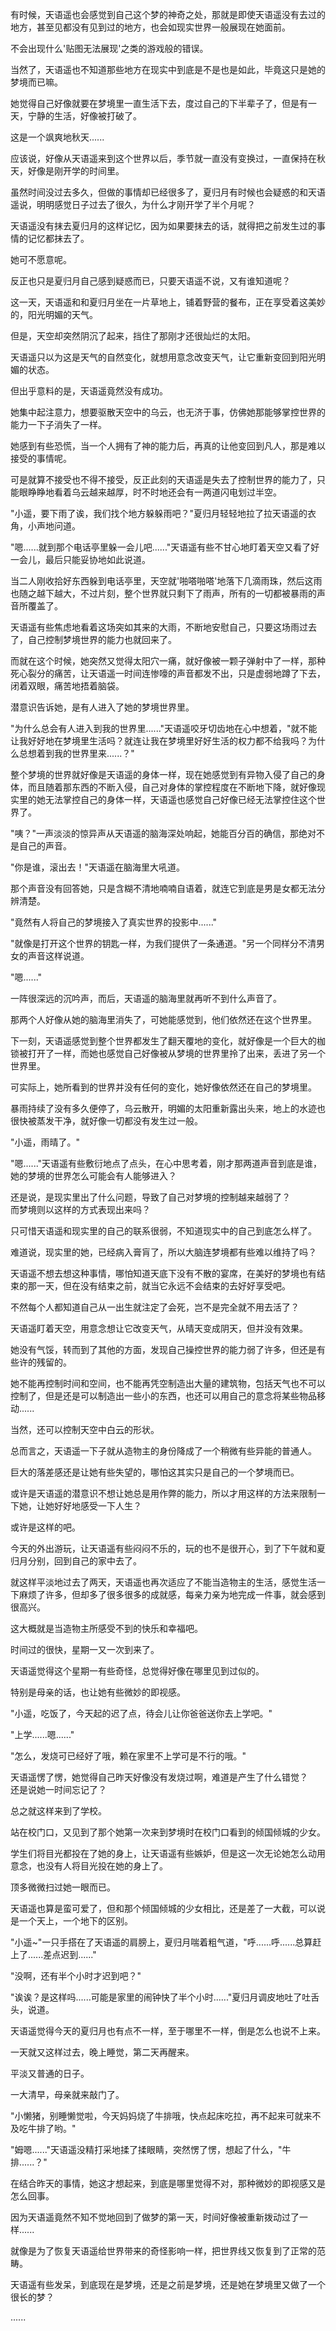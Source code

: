 <link rel="stylesheet" href="../../styles/text.css" />

有时候，天语遥也会感觉到自己这个梦的神奇之处，那就是即使天语遥没有去过的地方，甚至见都没有见到过的地方，也会如现实世界一般展现在她面前。

不会出现什么'贴图无法展现'之类的游戏般的错误。

当然了，天语遥也不知道那些地方在现实中到底是不是也是如此，毕竟这只是她的梦境而已嘛。

她觉得自己好像就要在梦境里一直生活下去，度过自己的下半辈子了，但是有一天，宁静的生活，好像被打破了。

这是一个飒爽地秋天......

应该说，好像从天语遥来到这个世界以后，季节就一直没有变换过，一直保持在秋天，好像是刚开学的时间里。

虽然时间没过去多久，但做的事情却已经很多了，夏归月有时候也会疑惑的和天语遥说，明明感觉日子过去了很久，为什么才刚开学了半个月呢？

天语遥没有抹去夏归月的这样记忆，因为如果要抹去的话，就得把之前发生过的事情的记忆都抹去了。

她可不愿意呢。

反正也只是夏归月自己感到疑惑而已，只要天语遥不说，又有谁知道呢？

这一天，天语遥和和夏归月坐在一片草地上，铺着野营的餐布，正在享受着这美妙的，阳光明媚的天气。

但是，天空却突然阴沉了起来，挡住了那刚才还很灿烂的太阳。

天语遥只以为这是天气的自然变化，就想用意念改变天气，让它重新变回到阳光明媚的状态。

但出乎意料的是，天语遥竟然没有成功。

她集中起注意力，想要驱散天空中的乌云，也无济于事，仿佛她那能够掌控世界的能力一下子消失了一样。

她感到有些恐慌，当一个人拥有了神的能力后，再真的让他变回到凡人，那是难以接受的事情呢。

可是就算不接受也不得不接受，反正此刻的天语遥是失去了控制世界的能力了，只能眼睁睁地看着乌云越来越厚，时不时地还会有一两道闪电划过半空。

"小遥，要下雨了诶，我们找个地方躲躲雨吧？"夏归月轻轻地拉了拉天语遥的衣角，小声地问道。

"嗯......就到那个电话亭里躲一会儿吧......"天语遥有些不甘心地盯着天空又看了好一会儿，最后只能妥协地如此说道。

当二人刚收拾好东西躲到电话亭里，天空就'啪嗒啪嗒'地落下几滴雨珠，然后这雨也随之越下越大，不过片刻，整个世界就只剩下了雨声，所有的一切都被暴雨的声音所覆盖了。

天语遥有些焦虑地看着这场突如其来的大雨，不断地安慰自己，只要这场雨过去了，自己控制梦境世界的能力也就回来了。

而就在这个时候，她突然又觉得太阳穴一痛，就好像被一颗子弹射中了一样，那种死心裂分的痛苦，让天语遥一时间连惨嚎的声音都发不出，只是虚弱地蹲了下去，闭着双眼，痛苦地捂着脑袋。

潜意识告诉她，是有人进入了她的梦境世界里。

"为什么总会有人进入到我的世界里......"天语遥咬牙切齿地在心中想着，"就不能让我好好地在梦境里生活吗？就连让我在梦境里好好生活的权力都不给我吗？为什么总想着到我的世界里来......？"

整个梦境的世界就好像是天语遥的身体一样，现在她感觉到有异物入侵了自己的身体，而且随着那东西的不断入侵，自己对身体的掌控程度在不断地下降，就好像现实里的她无法掌控自己的身体一样，天语遥也感觉自己好像已经无法掌控住这个世界了。

"咦？"一声淡淡的惊异声从天语遥的脑海深处响起，她能百分百的确信，那绝对不是自己的声音。

"你是谁，滚出去！"天语遥在脑海里大吼道。

那个声音没有回答她，只是含糊不清地喃喃自语着，就连它到底是男是女都无法分辨清楚。

"竟然有人将自己的梦境接入了真实世界的投影中......"

"就像是打开这个世界的钥匙一样，为我们提供了一条通道。"另一个同样分不清男女的声音这样说道。

"嗯......"

一阵很深远的沉吟声，而后，天语遥的脑海里就再听不到什么声音了。

那两个人好像从她的脑海里消失了，可她能感觉到，他们依然还在这个世界里。

下一刻，天语遥感觉到整个世界都发生了翻天覆地的变化，就好像是一个巨大的枷锁被打开了一样，而她也感觉自己好像被从梦境的世界里拎了出来，丢进了另一个世界里。

可实际上，她所看到的世界并没有任何的变化，她好像依然还在自己的梦境里。

暴雨持续了没有多久便停了，乌云散开，明媚的太阳重新露出头来，地上的水迹也很快被蒸发干净，就好像一切都没有发生过一般。

"小遥，雨晴了。"

"嗯......"天语遥有些敷衍地点了点头，在心中思考着，刚才那两道声音到底是谁，她的梦境的世界怎么可能会有人能够进入？

还是说，是现实里出了什么问题，导致了自己对梦境的控制越来越弱了？\
而梦境则以这样的方式表现出来吗？

只可惜天语遥和现实里的自己的联系很弱，不知道现实中的自己到底怎么样了。

难道说，现实里的她，已经病入膏肓了，所以大脑连梦境都有些难以维持了吗？

天语遥不想去想这种事情，哪怕知道天底下没有不散的宴席，在美好的梦境也有结束的那一天，但在没有结束之前，就当它永远不会结束的去好好享受吧。

不然每个人都知道自己从一出生就注定了会死，岂不是完全就不用去活了？

天语遥盯着天空，用意念想让它改变天气，从晴天变成阴天，但并没有效果。

她没有气馁，转而到了其他的方面，发现自己操控世界的能力弱了许多，但还是有些许的残留的。

她不能再控制时间和空间，也不能再凭空制造出大量的建筑物，包括天气也不可以控制了，但是还是可以制造出一些小的东西，也还可以用自己的意念将某些物品移动......

当然，还可以控制天空中白云的形状。

总而言之，天语遥一下子就从造物主的身份降成了一个稍微有些异能的普通人。

巨大的落差感还是让她有些失望的，哪怕这其实只是自己的一个梦境而已。

或许是天语遥的潜意识不想让她总是用作弊的能力，所以才用这样的方法来限制一下她，让她好好地感受一下人生？

或许是这样的吧。

今天的外出游玩，让天语遥有些闷闷不乐的，玩的也不是很开心，到了下午就和夏归月分别，回到自己的家中去了。

就这样平淡地过去了两天，天语遥也再次适应了不能当造物主的生活，感觉生活一下麻烦了许多，但却多了很多很多的成就感，每亲力亲为地完成一件事，就会感到很高兴。

这大概就是当造物主所感受不到的快乐和幸福吧。

时间过的很快，星期一又一次到来了。

天语遥觉得这个星期一有些奇怪，总觉得好像在哪里见到过似的。

特别是母亲的话，也让她有些微妙的即视感。

"小遥，吃饭了，今天起的迟了点，待会儿让你爸爸送你去上学吧。"

"上学......嗯......"

"怎么，发烧可已经好了哦，赖在家里不上学可是不行的哦。"

天语遥愣了愣，她觉得自己昨天好像没有发烧过啊，难道是产生了什么错觉？\
还是说她一时间忘记了？

总之就这样来到了学校。

站在校门口，又见到了那个她第一次来到梦境时在校门口看到的倾国倾城的少女。

学生们将目光都投在了她的身上，让天语遥有些嫉妒，但是这一次无论她怎么动用意念，也没有人将目光投在她的身上了。

顶多微微扫过她一眼而已。

天语遥也算是蛮可爱了，但和那个倾国倾城的少女相比，还是差了一大截，可以说是一个天上，一个地下的区别。

"小遥\~"一只手搭在了天语遥的肩膀上，夏归月喘着粗气道，"呼......呼......总算赶上了......差点迟到......"

"没啊，还有半个小时才迟到吧？"

"诶诶？是这样吗......可能是家里的闹钟快了半个小时......"夏归月调皮地吐了吐舌头，说道。

天语遥觉得今天的夏归月也有点不一样，至于哪里不一样，倒是怎么也说不上来。

一天就又这样过去，晚上睡觉，第二天再醒来。

平淡又普通的日子。

一大清早，母亲就来敲门了。

"小懒猪，别睡懒觉啦，今天妈妈烧了牛排哦，快点起床吃拉，再不起来可就来不及吃牛排了哟。"

"姆嗯......"天语遥没精打采地揉了揉眼睛，突然愣了愣，想起了什么，"牛排......？"

在结合昨天的事情，她这才想起来，到底是哪里觉得不对，那种微妙的即视感又是怎么回事。

因为天语遥竟然不知不觉地回到了做梦的第一天，时间好像被重新拨动过了一样......

就像是为了恢复天语遥给世界带来的奇怪影响一样，把世界线又恢复到了正常的范畴。

天语遥有些发呆，到底现在是梦境，还是之前是梦境，还是她在梦境里又做了一个很长的梦？

......
